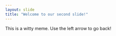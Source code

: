 ```yaml
---
layout: slide
title: "Welcome to our second slide!"
---
```

This is a witty meme.
Use the left arrow to go back!

